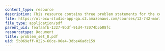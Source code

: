 ```yaml
---
content_type: resource
description: This resource contains three problem statements for the course.
file: https://ol-ocw-studio-app-qa.s3.amazonaws.com/courses/12-742-marine-chemistry-fall-2006/5b069eff022b60ce06a43dbe46adc159_problem_set_8.pdf
file_type: application/pdf
parent_uid: feafaafb-1327-9bdf-91d4-72074b5b08fc
resourcetype: Document
title: problem_set_8.pdf
uid: 5b069eff-022b-60ce-06a4-3dbe46adc159
---
```

